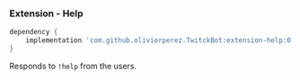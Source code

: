 ### Extension - Help

```groovy
dependency {
    implementation 'com.github.olivierperez.TwitckBot:extension-help:0.0.4'
}
```

Responds to `!help` from the users.
